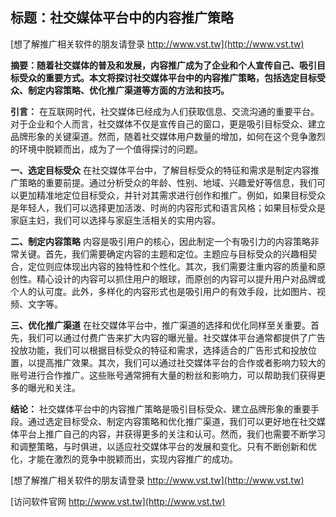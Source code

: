 ## **标题：社交媒体平台中的内容推广策略**

[想了解推广相关软件的朋友请登录 http://www.vst.tw](http://www.vst.tw)

**摘要：随着社交媒体的普及和发展，内容推广成为了企业和个人宣传自己、吸引目标受众的重要方式。本文将探讨社交媒体平台中的内容推广策略，包括选定目标受众、制定内容策略、优化推广渠道等方面的方法和技巧。**

**引言：**
在互联网时代，社交媒体已经成为人们获取信息、交流沟通的重要平台。对于企业和个人而言，社交媒体不仅是宣传自己的窗口，更是吸引目标受众、建立品牌形象的关键渠道。然而，随着社交媒体用户数量的增加，如何在这个竞争激烈的环境中脱颖而出，成为了一个值得探讨的问题。

**一、选定目标受众**
在社交媒体平台中，了解目标受众的特征和需求是制定内容推广策略的重要前提。通过分析受众的年龄、性别、地域、兴趣爱好等信息，我们可以更加精准地定位目标受众，并针对其需求进行创作和推广。例如，如果目标受众是年轻人，我们可以选择更加活泼、时尚的内容形式和语言风格；如果目标受众是家庭主妇，我们可以选择与家庭生活相关的实用内容。

**二、制定内容策略**
内容是吸引用户的核心，因此制定一个有吸引力的内容策略非常关键。首先，我们需要确定内容的主题和定位。主题应与目标受众的兴趣相契合，定位则应体现出内容的独特性和个性化。其次，我们需要注重内容的质量和原创性。精心设计的内容可以抓住用户的眼球，而原创的内容可以提升用户对品牌或个人的认可度。此外，多样化的内容形式也是吸引用户的有效手段，比如图片、视频、文字等。

**三、优化推广渠道**
在社交媒体平台中，推广渠道的选择和优化同样至关重要。首先，我们可以通过付费广告来扩大内容的曝光量。社交媒体平台通常都提供了广告投放功能，我们可以根据目标受众的特征和需求，选择适合的广告形式和投放位置，以提高推广效果。其次，我们可以通过社交媒体平台的合作或者影响力较大的账号进行合作推广。这些账号通常拥有大量的粉丝和影响力，可以帮助我们获得更多的曝光和关注。

**结论：**
社交媒体平台中的内容推广策略是吸引目标受众、建立品牌形象的重要手段。通过选定目标受众、制定内容策略和优化推广渠道，我们可以更好地在社交媒体平台上推广自己的内容，并获得更多的关注和认可。然而，我们也需要不断学习和调整策略，与时俱进，以适应社交媒体平台的发展和变化。只有不断创新和优化，才能在激烈的竞争中脱颖而出，实现内容推广的成功。

[想了解推广相关软件的朋友请登录 http://www.vst.tw](http://www.vst.tw)


[访问软件官网 http://www.vst.tw](http://www.vst.tw)
